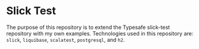 # Slick Test

The purpose of this repository is to extend the Typesafe slick-test repository with my own examples. Technologies used in this repository are: `slick`, `liquibase`, `scalatest`, `postgresql`, and `h2`.

